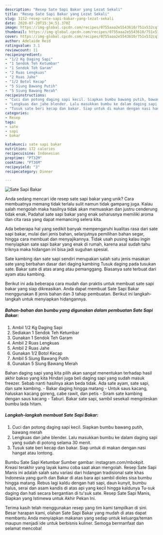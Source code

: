 ```yaml
---
description: "Resep Sate Sapi Bakar yang Lezat Sekali"
title: "Resep Sate Sapi Bakar yang Lezat Sekali"
slug: 3152-resep-sate-sapi-bakar-yang-lezat-sekali
date: 2020-07-20T15:34:51.370Z
image: https://img-global.cpcdn.com/recipes/0755aaa2e5543610/751x532cq70/sate-sapi-bakar-foto-resep-utama.jpg
thumbnail: https://img-global.cpcdn.com/recipes/0755aaa2e5543610/751x532cq70/sate-sapi-bakar-foto-resep-utama.jpg
cover: https://img-global.cpcdn.com/recipes/0755aaa2e5543610/751x532cq70/sate-sapi-bakar-foto-resep-utama.jpg
author: Adelaide Reid
ratingvalue: 3.1
reviewcount: 11
recipeingredient:
- "1/2 Kg Daging Sapi"
- "1 Sendok Teh Ketumbar"
- "1 Sendok Teh Garam"
- "2 Ruas Lengkuas"
- "2 Ruas Jahe"
- "1/2 Botol Kecap"
- "5 Siung Bawang Putih"
- "5 Siung Bawang Merah"
recipeinstructions:
- "Cuci dan potong daging sapi kecil. Siapkan bumbu bawang putih, bawang merah"
- "Lengkuas dan jahe blender. Lalu masukkan bumbu ke dalam daging sapi yang sudah di potong selama 30 menit."
- "Tusuk sate beri kecap dan bakar. Siap untuk di makan dengan nasi hangat atau lontong."
categories:
- Resep
tags:
- sate
- sapi
- bakar

katakunci: sate sapi bakar 
nutrition: 172 calories
recipecuisine: Indonesian
preptime: "PT32M"
cooktime: "PT36M"
recipeyield: "3"
recipecategory: Dinner

---
```



![Sate Sapi Bakar](https://img-global.cpcdn.com/recipes/0755aaa2e5543610/751x532cq70/sate-sapi-bakar-foto-resep-utama.jpg)

Anda sedang mencari ide resep sate sapi bakar yang unik? Cara membuatnya memang tidak terlalu sulit namun tidak gampang juga. Kalau salah mengolah maka hasilnya tidak akan memuaskan dan justru cenderung tidak enak. Padahal sate sapi bakar yang enak seharusnya memiliki aroma dan cita rasa yang dapat memancing selera kita.

Ada beberapa hal yang sedikit banyak mempengaruhi kualitas rasa dari sate sapi bakar, mulai dari jenis bahan, selanjutnya pemilihan bahan segar, hingga cara membuat dan menyajikannya. Tidak usah pusing kalau ingin menyiapkan sate sapi bakar yang enak di rumah, karena asal sudah tahu triknya maka hidangan ini bisa jadi suguhan spesial.

Sate kambing dan sate sapi sendiri merupakan salah satu jenis masakan sate yang berbahan dasar dari daging kambing Tusuk daging pada tusukan sate. Bakar sate di atas arang atau pemanggang. Biasanya sate terbuat dari ayam atau kambing.


Berikut ini ada beberapa cara mudah dan praktis untuk membuat sate sapi bakar yang siap dikreasikan. Anda dapat membuat Sate Sapi Bakar menggunakan 8 jenis bahan dan 3 tahap pembuatan. Berikut ini langkah-langkah untuk menyiapkan hidangannya.

<!--inarticleads1-->

##### Bahan-bahan dan bumbu yang digunakan dalam pembuatan Sate Sapi Bakar:

1. Ambil 1/2 Kg Daging Sapi
1. Sediakan 1 Sendok Teh Ketumbar
1. Gunakan 1 Sendok Teh Garam
1. Ambil 2 Ruas Lengkuas
1. Ambil 2 Ruas Jahe
1. Gunakan 1/2 Botol Kecap
1. Ambil 5 Siung Bawang Putih
1. Gunakan 5 Siung Bawang Merah


Bahan daging sapi yang kita pilih akan sangat menentukan terhadap hasil akhir bakso yang kita Hindari juga beli daging sapi yang sudah masuk freezer. Sebab nanti hasilnya akan beda tidak. Ada sate ayam, sate sapi, dan sate kambing. - Bakar daging hingga matang - Untuk saus kacang, haluskan kacang goreng, cabe rawit, dan petis - Siram sate kambing dengan saus kacang - Taburi. Bakar sate sapi, sambil sesekali mengoleskan bumbu lada hitam. 

<!--inarticleads2-->

##### Langkah-langkah membuat Sate Sapi Bakar:

1. Cuci dan potong daging sapi kecil. Siapkan bumbu bawang putih, bawang merah
1. Lengkuas dan jahe blender. Lalu masukkan bumbu ke dalam daging sapi yang sudah di potong selama 30 menit.
1. Tusuk sate beri kecap dan bakar. Siap untuk di makan dengan nasi hangat atau lontong.


Bumbu Sate Sapi Ketumbar Sumber gambar: instagram.com/mbokpit. Kreasi terakhir yang layak kamu coba saat akan mengolah. Resep Sate Sapi Manis ini adalah salah satu variasi dari hidangan tradisional sate khas Indonesia yang gurih dan Bakar di atas bara api sambil dioles sisa bumbu hingga matang. Rebus lagi kaldu dengan hati sapi, daun kunyit, bumbu halus, serai dan asam kandis di atas api yang kecil hingga kaldunya Tu-suk daging dan hati secara bergantian di tu&#39;suk sate. Resep Sate Sapi Manis, Siapkan yang Istimewa untuk Akhir Pekan Ini. 

Terima kasih telah menggunakan resep yang tim kami tampilkan di sini. Besar harapan kami, olahan Sate Sapi Bakar yang mudah di atas dapat membantu Anda menyiapkan makanan yang sedap untuk keluarga/teman maupun menjadi ide untuk berbisnis kuliner. Semoga bermanfaat dan selamat mencoba!
